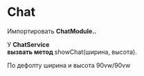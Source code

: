 # Chat
<p aling="center">
<p>Импортировать <b>ChatModule..</b></p>
  <p>У <b>ChatService<br> вызвать метод </b>showChat(ширина, высота).</p>
  <p>По дефолту ширина и высота 90vw/90vw </p>
</p>
